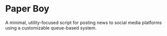 # Paper Boy
A minimal, utility-focused script for posting news to social media platforms using a customizable queue-based system.